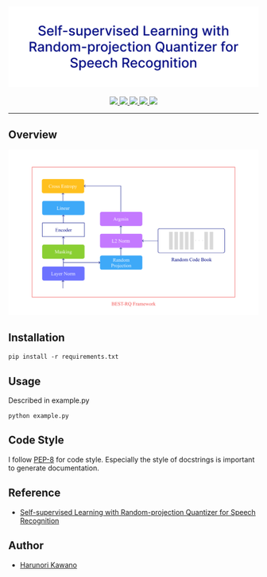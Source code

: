 <div align="center">
    <img src="docs/title.png" width="800px">
</div>

<br/>
 <div align="center">
    <a href="https://arxiv.org/abs/2202.01855">
        <img src="https://img.shields.io/badge/model-BEST--RQ-orange"> 
    </a>
    <a href="https://github.com/pytorch/pytorch">
        <img src="https://img.shields.io/badge/framework-PyTorch-red"> 
    </a>
    <a href="https://github.com/HarunoriKawano/Conformer/blob/main/LICENSE">
        <img src="https://img.shields.io/badge/license-Apache--2.0-informational"> 
    </a>
    <a href="https://www.python.org/dev/peps/pep-0008/">
        <img src="https://img.shields.io/badge/codestyle-PEP--8-informational"> 
    </a>
    <a href="https://github.com/HarunoriKawano/Conformer">
        <img src="https://img.shields.io/badge/build-passing-success"> 
    </a>
</div>

***

## Overview
<div align="left">
    <img src="docs/overview.png" width="600px" >
</div>

## Installation
  
```
pip install -r requirements.txt  
```

## Usage

Described in example.py
```
python example.py
```
 
## Code Style
I follow [PEP-8](https://www.python.org/dev/peps/pep-0008/) for code style. Especially the style of docstrings is important to generate documentation.  
  
## Reference
- [Self-supervised Learning with Random-projection Quantizer for Speech Recognition](https://arxiv.org/abs/2202.01855)
  
## Author
  
* [Harunori Kawano](https://harunorikawano.github.io/)